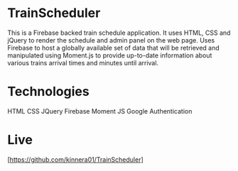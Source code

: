 # TrainScheduler
This is a Firebase backed train schedule application. It uses HTML, CSS and jQuery to render the schedule and admin panel on the web page.  Uses Firebase to host a globally available set of data that will be retrieved and manipulated using Moment.js to provide up-to-date information about various trains arrival times and minutes until arrival.

# Technologies
HTML
CSS
JQuery
Firebase
Moment JS
Google Authentication

# Live
[https://github.com/kinnera01/TrainScheduler]
